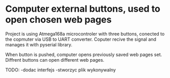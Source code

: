 # Computer external buttons, used to open chosen web pages

Project is using Atmega168a microcontroler with three buttons, conected to the copmuter via USB to UART converter.
Coputer recive the signal and manages it with pyserial library. 

When button is pushed, computer opens previously saved web pages set. Diffrent buttons can open different web pages.


TODO:
-dodac interfejs
-stworzyc plik wykonywalny
